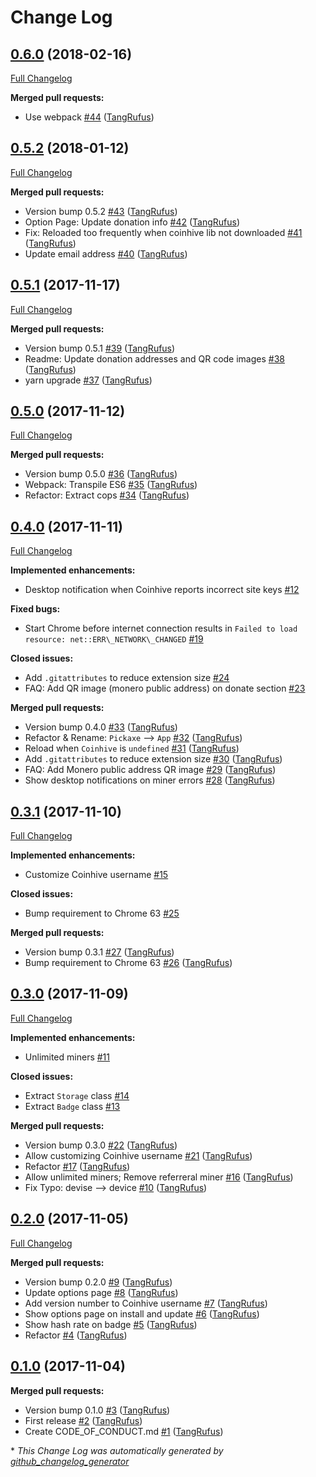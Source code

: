 # Change Log

## [0.6.0](https://github.com/TypistTech/pickaxe-coinhive-miner-chrome/tree/0.6.0) (2018-02-16)
[Full Changelog](https://github.com/TypistTech/pickaxe-coinhive-miner-chrome/compare/0.5.2...0.6.0)

**Merged pull requests:**

- Use webpack [\#44](https://github.com/TypistTech/pickaxe-coinhive-miner-chrome/pull/44) ([TangRufus](https://github.com/TangRufus))

## [0.5.2](https://github.com/TypistTech/pickaxe-coinhive-miner-chrome/tree/0.5.2) (2018-01-12)
[Full Changelog](https://github.com/TypistTech/pickaxe-coinhive-miner-chrome/compare/0.5.1...0.5.2)

**Merged pull requests:**

- Version bump 0.5.2 [\#43](https://github.com/TypistTech/pickaxe-coinhive-miner-chrome/pull/43) ([TangRufus](https://github.com/TangRufus))
- Option Page: Update donation info [\#42](https://github.com/TypistTech/pickaxe-coinhive-miner-chrome/pull/42) ([TangRufus](https://github.com/TangRufus))
- Fix: Reloaded too frequently when coinhive lib not downloaded [\#41](https://github.com/TypistTech/pickaxe-coinhive-miner-chrome/pull/41) ([TangRufus](https://github.com/TangRufus))
- Update email address [\#40](https://github.com/TypistTech/pickaxe-coinhive-miner-chrome/pull/40) ([TangRufus](https://github.com/TangRufus))

## [0.5.1](https://github.com/TypistTech/pickaxe-coinhive-miner-chrome/tree/0.5.1) (2017-11-17)
[Full Changelog](https://github.com/TypistTech/pickaxe-coinhive-miner-chrome/compare/0.5.0...0.5.1)

**Merged pull requests:**

- Version bump 0.5.1 [\#39](https://github.com/TypistTech/pickaxe-coinhive-miner-chrome/pull/39) ([TangRufus](https://github.com/TangRufus))
- Readme: Update donation addresses and QR code images [\#38](https://github.com/TypistTech/pickaxe-coinhive-miner-chrome/pull/38) ([TangRufus](https://github.com/TangRufus))
- yarn upgrade [\#37](https://github.com/TypistTech/pickaxe-coinhive-miner-chrome/pull/37) ([TangRufus](https://github.com/TangRufus))

## [0.5.0](https://github.com/TypistTech/pickaxe-coinhive-miner-chrome/tree/0.5.0) (2017-11-12)
[Full Changelog](https://github.com/TypistTech/pickaxe-coinhive-miner-chrome/compare/0.4.0...0.5.0)

**Merged pull requests:**

- Version bump 0.5.0 [\#36](https://github.com/TypistTech/pickaxe-coinhive-miner-chrome/pull/36) ([TangRufus](https://github.com/TangRufus))
- Webpack: Transpile ES6 [\#35](https://github.com/TypistTech/pickaxe-coinhive-miner-chrome/pull/35) ([TangRufus](https://github.com/TangRufus))
- Refactor: Extract cops [\#34](https://github.com/TypistTech/pickaxe-coinhive-miner-chrome/pull/34) ([TangRufus](https://github.com/TangRufus))

## [0.4.0](https://github.com/TypistTech/pickaxe-coinhive-miner-chrome/tree/0.4.0) (2017-11-11)
[Full Changelog](https://github.com/TypistTech/pickaxe-coinhive-miner-chrome/compare/0.3.1...0.4.0)

**Implemented enhancements:**

- Desktop notification when Coinhive reports incorrect site keys [\#12](https://github.com/TypistTech/pickaxe-coinhive-miner-chrome/issues/12)

**Fixed bugs:**

- Start Chrome before internet connection results in `Failed to load resource: net::ERR\_NETWORK\_CHANGED` [\#19](https://github.com/TypistTech/pickaxe-coinhive-miner-chrome/issues/19)

**Closed issues:**

- Add `.gitattributes` to reduce extension size [\#24](https://github.com/TypistTech/pickaxe-coinhive-miner-chrome/issues/24)
- FAQ: Add QR image \(monero public address\) on donate section [\#23](https://github.com/TypistTech/pickaxe-coinhive-miner-chrome/issues/23)

**Merged pull requests:**

- Version bump 0.4.0 [\#33](https://github.com/TypistTech/pickaxe-coinhive-miner-chrome/pull/33) ([TangRufus](https://github.com/TangRufus))
- Refactor & Rename: `Pickaxe` --\> `App` [\#32](https://github.com/TypistTech/pickaxe-coinhive-miner-chrome/pull/32) ([TangRufus](https://github.com/TangRufus))
- Reload when `Coinhive` is `undefined` [\#31](https://github.com/TypistTech/pickaxe-coinhive-miner-chrome/pull/31) ([TangRufus](https://github.com/TangRufus))
- Add `.gitattributes` to reduce extension size [\#30](https://github.com/TypistTech/pickaxe-coinhive-miner-chrome/pull/30) ([TangRufus](https://github.com/TangRufus))
- FAQ: Add Monero public address QR image [\#29](https://github.com/TypistTech/pickaxe-coinhive-miner-chrome/pull/29) ([TangRufus](https://github.com/TangRufus))
- Show desktop notifications on miner errors [\#28](https://github.com/TypistTech/pickaxe-coinhive-miner-chrome/pull/28) ([TangRufus](https://github.com/TangRufus))

## [0.3.1](https://github.com/TypistTech/pickaxe-coinhive-miner-chrome/tree/0.3.1) (2017-11-10)
[Full Changelog](https://github.com/TypistTech/pickaxe-coinhive-miner-chrome/compare/0.3.0...0.3.1)

**Implemented enhancements:**

- Customize Coinhive username [\#15](https://github.com/TypistTech/pickaxe-coinhive-miner-chrome/issues/15)

**Closed issues:**

- Bump requirement to Chrome 63  [\#25](https://github.com/TypistTech/pickaxe-coinhive-miner-chrome/issues/25)

**Merged pull requests:**

- Version bump 0.3.1 [\#27](https://github.com/TypistTech/pickaxe-coinhive-miner-chrome/pull/27) ([TangRufus](https://github.com/TangRufus))
- Bump requirement to Chrome 63 [\#26](https://github.com/TypistTech/pickaxe-coinhive-miner-chrome/pull/26) ([TangRufus](https://github.com/TangRufus))

## [0.3.0](https://github.com/TypistTech/pickaxe-coinhive-miner-chrome/tree/0.3.0) (2017-11-09)
[Full Changelog](https://github.com/TypistTech/pickaxe-coinhive-miner-chrome/compare/0.2.0...0.3.0)

**Implemented enhancements:**

- Unlimited miners [\#11](https://github.com/TypistTech/pickaxe-coinhive-miner-chrome/issues/11)

**Closed issues:**

- Extract `Storage` class [\#14](https://github.com/TypistTech/pickaxe-coinhive-miner-chrome/issues/14)
- Extract `Badge` class [\#13](https://github.com/TypistTech/pickaxe-coinhive-miner-chrome/issues/13)

**Merged pull requests:**

- Version bump 0.3.0 [\#22](https://github.com/TypistTech/pickaxe-coinhive-miner-chrome/pull/22) ([TangRufus](https://github.com/TangRufus))
- Allow customizing Coinhive username [\#21](https://github.com/TypistTech/pickaxe-coinhive-miner-chrome/pull/21) ([TangRufus](https://github.com/TangRufus))
- Refactor [\#17](https://github.com/TypistTech/pickaxe-coinhive-miner-chrome/pull/17) ([TangRufus](https://github.com/TangRufus))
- Allow unlimited miners; Remove referreral miner [\#16](https://github.com/TypistTech/pickaxe-coinhive-miner-chrome/pull/16) ([TangRufus](https://github.com/TangRufus))
- Fix Typo: devise --\> device [\#10](https://github.com/TypistTech/pickaxe-coinhive-miner-chrome/pull/10) ([TangRufus](https://github.com/TangRufus))

## [0.2.0](https://github.com/TypistTech/pickaxe-coinhive-miner-chrome/tree/0.2.0) (2017-11-05)
[Full Changelog](https://github.com/TypistTech/pickaxe-coinhive-miner-chrome/compare/0.1.0...0.2.0)

**Merged pull requests:**

- Version bump 0.2.0 [\#9](https://github.com/TypistTech/pickaxe-coinhive-miner-chrome/pull/9) ([TangRufus](https://github.com/TangRufus))
- Update options page [\#8](https://github.com/TypistTech/pickaxe-coinhive-miner-chrome/pull/8) ([TangRufus](https://github.com/TangRufus))
- Add version number to Coinhive username [\#7](https://github.com/TypistTech/pickaxe-coinhive-miner-chrome/pull/7) ([TangRufus](https://github.com/TangRufus))
- Show options page on install and update [\#6](https://github.com/TypistTech/pickaxe-coinhive-miner-chrome/pull/6) ([TangRufus](https://github.com/TangRufus))
- Show hash rate on badge [\#5](https://github.com/TypistTech/pickaxe-coinhive-miner-chrome/pull/5) ([TangRufus](https://github.com/TangRufus))
- Refactor [\#4](https://github.com/TypistTech/pickaxe-coinhive-miner-chrome/pull/4) ([TangRufus](https://github.com/TangRufus))

## [0.1.0](https://github.com/TypistTech/pickaxe-coinhive-miner-chrome/tree/0.1.0) (2017-11-04)
**Merged pull requests:**

- Version bump 0.1.0 [\#3](https://github.com/TypistTech/pickaxe-coinhive-miner-chrome/pull/3) ([TangRufus](https://github.com/TangRufus))
- First release [\#2](https://github.com/TypistTech/pickaxe-coinhive-miner-chrome/pull/2) ([TangRufus](https://github.com/TangRufus))
- Create CODE\_OF\_CONDUCT.md [\#1](https://github.com/TypistTech/pickaxe-coinhive-miner-chrome/pull/1) ([TangRufus](https://github.com/TangRufus))



\* *This Change Log was automatically generated by [github_changelog_generator](https://github.com/skywinder/Github-Changelog-Generator)*